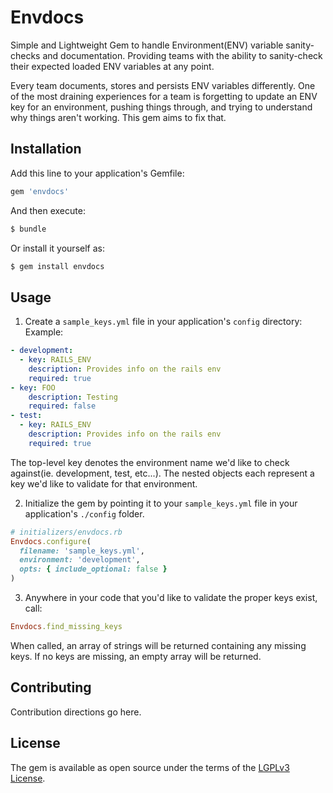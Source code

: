 # Envdocs
Simple and Lightweight Gem to handle Environment(ENV) variable sanity-checks and documentation. Providing teams with the ability to sanity-check their expected loaded ENV variables at any point.

Every team documents, stores and persists ENV variables differently. One of the most draining experiences for a team is forgetting to update an ENV key for an environment, pushing things through, and trying to understand why things aren't working. This gem aims to fix that.

## Installation
Add this line to your application's Gemfile:

```ruby
gem 'envdocs'
```

And then execute:
```bash
$ bundle
```

Or install it yourself as:
```bash
$ gem install envdocs
```

## Usage

1. Create a `sample_keys.yml` file in your application's `config` directory:
Example:
```yaml
- development:
  - key: RAILS_ENV
    description: Provides info on the rails env
    required: true
- key: FOO
    description: Testing
    required: false
- test:
  - key: RAILS_ENV
    description: Provides info on the rails env
    required: true
```
The top-level key denotes the environment name we'd like to check against(ie. development, test, etc...). The nested objects each represent a key we'd like to validate for that environment.

2. Initialize the gem by pointing it to your `sample_keys.yml` file in your application's `./config` folder.
```ruby
# initializers/envdocs.rb
Envdocs.configure(
  filename: 'sample_keys.yml',
  environment: 'development',
  opts: { include_optional: false }
)
```

3. Anywhere in your code that you'd like to validate the proper keys exist, call:
```ruby
Envdocs.find_missing_keys
```

When called, an array of strings will be returned containing any missing keys. If no keys are missing, an empty array will be returned.

## Contributing
Contribution directions go here.

## License
The gem is available as open source under the terms of the [LGPLv3 License](https://www.gnu.org/licenses/lgpl-3.0.html).
